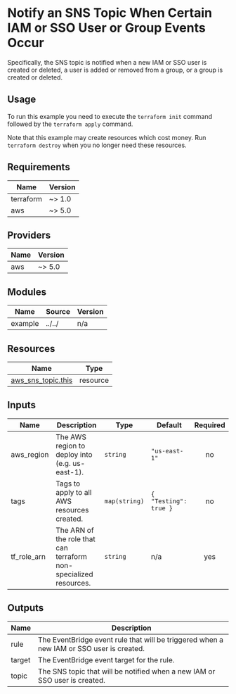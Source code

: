 # Notify an SNS Topic When Certain IAM or SSO User or Group Events Occur #

Specifically, the SNS topic is notified when a new IAM or SSO user is created
or deleted, a user is added or removed from a group, or a group is created or
deleted.

## Usage ##

To run this example you need to execute the `terraform init` command
followed by the `terraform apply` command.

Note that this example may create resources which cost money. Run
`terraform destroy` when you no longer need these resources.

<!-- BEGIN_TF_DOCS -->
## Requirements ##

| Name | Version |
|------|---------|
| terraform | ~> 1.0 |
| aws | ~> 5.0 |

## Providers ##

| Name | Version |
|------|---------|
| aws | ~> 5.0 |

## Modules ##

| Name | Source | Version |
|------|--------|---------|
| example | ../../ | n/a |

## Resources ##

| Name | Type |
|------|------|
| [aws_sns_topic.this](https://registry.terraform.io/providers/hashicorp/aws/latest/docs/resources/sns_topic) | resource |

## Inputs ##

| Name | Description | Type | Default | Required |
|------|-------------|------|---------|:--------:|
| aws\_region | The AWS region to deploy into (e.g. us-east-1). | `string` | `"us-east-1"` | no |
| tags | Tags to apply to all AWS resources created. | `map(string)` | ```{ "Testing": true }``` | no |
| tf\_role\_arn | The ARN of the role that can terraform non-specialized resources. | `string` | n/a | yes |

## Outputs ##

| Name | Description |
|------|-------------|
| rule | The EventBridge event rule that will be triggered when a new IAM or SSO user is created. |
| target | The EventBridge event target for the rule. |
| topic | The SNS topic that will be notified when a new IAM or SSO user is created. |
<!-- END_TF_DOCS -->

